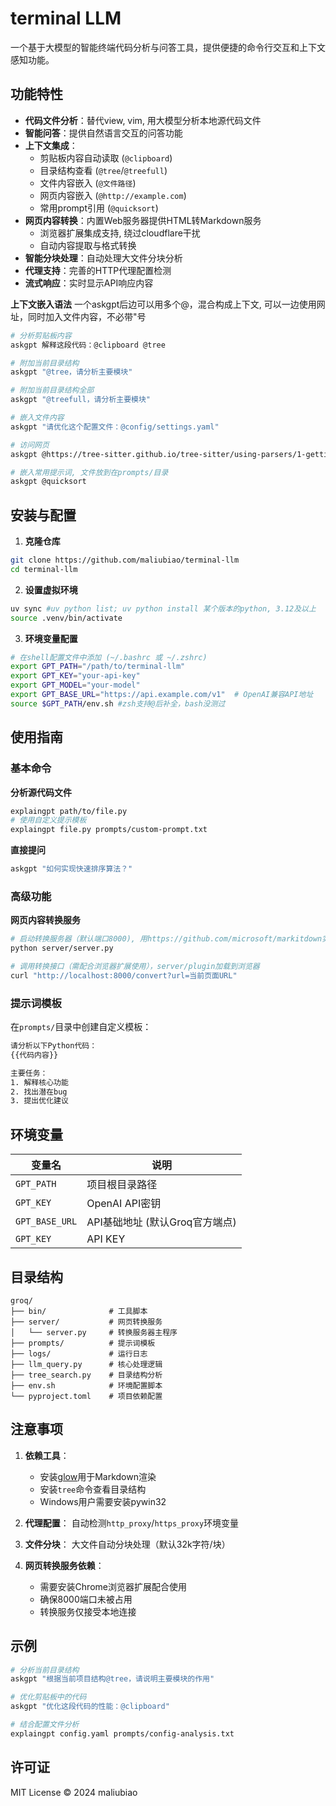 
# terminal LLM

一个基于大模型的智能终端代码分析与问答工具，提供便捷的命令行交互和上下文感知功能。

## 功能特性

- **代码文件分析**：替代view, vim, 用大模型分析本地源代码文件
- **智能问答**：提供自然语言交互的问答功能
- **上下文集成**：
  - 剪贴板内容自动读取 (`@clipboard`)
  - 目录结构查看 (`@tree`/`@treefull`)
  - 文件内容嵌入 (`@文件路径`)
  - 网页内容嵌入 (`@http://example.com`)
  - 常用prompt引用 (`@quicksort`)
- **网页内容转换**：内置Web服务器提供HTML转Markdown服务
  - 浏览器扩展集成支持, 绕过cloudflare干扰
  - 自动内容提取与格式转换
- **智能分块处理**：自动处理大文件分块分析
- **代理支持**：完善的HTTP代理配置检测
- **流式响应**：实时显示API响应内容

**上下文嵌入语法**
一个askgpt后边可以用多个@，混合构成上下文, 可以一边使用网址，同时加入文件内容，不必带"号  
```bash
# 分析剪贴板内容
askgpt 解释这段代码：@clipboard @tree

# 附加当前目录结构
askgpt "@tree，请分析主要模块"

# 附加当前目录结构全部
askgpt "@treefull，请分析主要模块"

# 嵌入文件内容
askgpt "请优化这个配置文件：@config/settings.yaml"

# 访问网页
askgpt @https://tree-sitter.github.io/tree-sitter/using-parsers/1-getting-started.html 归纳这个文档

# 嵌入常用提示词, 文件放到在prompts/目录
askgpt @quicksort
```


## 安装与配置

1. **克隆仓库**
```bash
git clone https://github.com/maliubiao/terminal-llm
cd terminal-llm
```

2. **设置虚拟环境**
```bash
uv sync #uv python list; uv python install 某个版本的python, 3.12及以上
source .venv/bin/activate
```

3. **环境变量配置**
```bash
# 在shell配置文件中添加 (~/.bashrc 或 ~/.zshrc)
export GPT_PATH="/path/to/terminal-llm"
export GPT_KEY="your-api-key"
export GPT_MODEL="your-model"
export GPT_BASE_URL="https://api.example.com/v1"  # OpenAI兼容API地址
source $GPT_PATH/env.sh #zsh支持@后补全，bash没测过
```

## 使用指南

### 基本命令

**分析源代码文件**
```bash
explaingpt path/to/file.py
# 使用自定义提示模板
explaingpt file.py prompts/custom-prompt.txt
```

**直接提问**
```bash
askgpt "如何实现快速排序算法？"
```

### 高级功能

**网页内容转换服务**
```bash
# 启动转换服务器（默认端口8000), 用https://github.com/microsoft/markitdown实现
python server/server.py

# 调用转换接口（需配合浏览器扩展使用），server/plugin加载到浏览器
curl "http://localhost:8000/convert?url=当前页面URL"
```


### 提示词模板

在`prompts/`目录中创建自定义模板：
```txt
请分析以下Python代码：
{{代码内容}}

主要任务：
1. 解释核心功能
2. 找出潜在bug
3. 提出优化建议
```

## 环境变量

| 变量名         | 说明                          |
|---------------|-----------------------------|
| `GPT_PATH`    | 项目根目录路径                   |
| `GPT_KEY`     | OpenAI API密钥          |
| `GPT_BASE_URL`| API基础地址 (默认Groq官方端点)   |
| `GPT_KEY`     | API KEY    |

## 目录结构

```
groq/
├── bin/              # 工具脚本
├── server/           # 网页转换服务
│   └── server.py     # 转换服务器主程序
├── prompts/          # 提示词模板
├── logs/             # 运行日志
├── llm_query.py      # 核心处理逻辑
├── tree_search.py    # 目录结构分析
├── env.sh            # 环境配置脚本
└── pyproject.toml    # 项目依赖配置
```


## 注意事项

1. **依赖工具**：
   - 安装[glow](https://github.com/charmbracelet/glow)用于Markdown渲染
   - 安装`tree`命令查看目录结构
   - Windows用户需要安装pywin32

2. **代理配置**：
   自动检测`http_proxy`/`https_proxy`环境变量

3. **文件分块**：
   大文件自动分块处理（默认32k字符/块）

4. **网页转换服务依赖**：
   - 需要安装Chrome浏览器扩展配合使用
   - 确保8000端口未被占用
   - 转换服务仅接受本地连接

## 示例

```bash
# 分析当前目录结构
askgpt "根据当前项目结构@tree，请说明主要模块的作用"

# 优化剪贴板中的代码
askgpt "优化这段代码的性能：@clipboard"

# 结合配置文件分析
explaingpt config.yaml prompts/config-analysis.txt
```

## 许可证

MIT License © 2024 maliubiao


